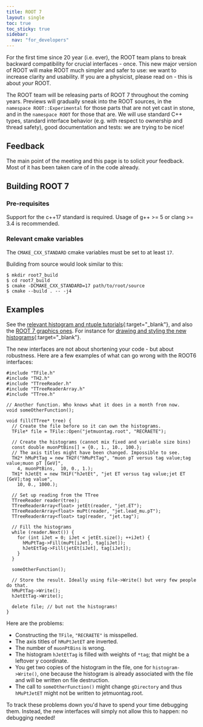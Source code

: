```yaml
---
title: ROOT 7
layout: single
toc: true
toc_sticky: true
sidebar:
  nav: "for_developers"
---
```


For the first time since 20 year (i.e. ever), the ROOT team plans to break backward compatibility for crucial interfaces - once.
This new major version of ROOT will make ROOT much simpler and safer to use: we want to increase clarity and usability.
If you are a physicist, please read on - this is about *your* ROOT.


The ROOT team will be releasing parts of ROOT 7 throughout the coming years.
Previews will gradually sneak into the ROOT sources, in the `namespace ROOT::Experimental` for those parts that are not yet cast in stone, and in the `namespace ROOT` for those that are.
We will use standard C++ types, standard interface behavior (e.g. with respect to ownership and thread safety), good documentation and tests: we are trying to be nice!

## Feedback

The main point of the meeting and this page is to solicit *your* feedback. Most of it has been taken care of in the code already.

## Building ROOT 7
### Pre-requisites
Support for the c++17 standard is required. Usage of g++ >= 5 or clang >= 3.4 is recommended.
### Relevant cmake variables
The `CMAKE_CXX_STANDARD` cmake variables must be set to at least `17`.

Building from source would look similar to this:

    $ mkdir root7_build
    $ cd root7_build
    $ cmake -DCMAKE_CXX_STANDARD=17 path/to/root/source
    $ cmake --build . -- -j4


## Examples

See the [relevant histogram and ntuple tutorials](https://github.com/root-project/root/tree/master/tutorials/v7){:target="_blank"},
and also the [ROOT 7 graphics ones](https://github.com/root-project/root/tree/master/tutorials/rcanvas).
For instance for [drawing and styling the new histograms](https://github.com/root-project/root/blob/master/tutorials/rcanvas/rh1.cxx){:target="_blank"}.

The new interfaces are not about shortening your code - but about robustness. Here are a few examples of what can go wrong with the ROOT6 interfaces:

```
#include "TFile.h"
#include "TH2.h"
#include "TTreeReader.h"
#include "TTreeReaderArray.h"
#include "TTree.h"

// Another function. Who knows what it does in a month from now.
void someOtherFunction();

void fill(TTree* tree) {
  // Create the file before so it can own the histograms.
  TFile* file = TFile::Open("jetmuontag.root", "RECRAETE");

  // Create the histograms (cannot mix fixed and variable size bins)
  const double muonPtBins[] = {0., 1., 10., 100.};
  // The axis titles might have been changed. Impossible to see.
  TH2* hMuPtTag = new TH2F("hMuPtTag", "muon pT versus tag value;tag value;muon pT [GeV]",
    4, muonPtBins,  10, 0., 1.);
  TH1* hJetEt = new TH1F("hJetEt", "jet ET versus tag value;jet ET [GeV];tag value",
    10, 0., 1000.);

  // Set up reading from the TTree
  TTreeReader reader(tree);
  TTreeReaderArray<float> jetEt(reader, "jet.ET");
  TTreeReaderArray<float> muPt(reader, "jet.lead_mu.pT");
  TTreeReaderArray<float> tag(reader, "jet.tag");

  // Fill the histograms
  while (reader.Next()) {
    for (int iJet = 0; iJet < jetEt.size(); ++iJet) {
      hMuPtTag->Fill(muPt[iJet], tag[iJet]);
      hJetEtTag->Fill(jetEt[iJet], tag[iJet]);
    }
  }

  someOtherFunction();

  // Store the result. Ideally using file->Write() but very few people do that.
  hMuPtTag->Write();
  hJetEtTag->Write();

  delete file; // but not the histograms!
}
```

Here are the problems:

  * Constructing the `TFile`, `"RECRAETE"` is misspelled.
  * The axis titles of `hMuPtJetET` are inverted.
  * The number of `muonPtBins` is wrong.
  * The histogram `hJetEtTag` is filled with weights of `*tag`; that might be a leftover y coordinate.
  * You get two copies of the histogram in the file, one for `histogram->Write()`, one because the histogram is already associated with the file and will be written on file destruction.
  * The call to `someOtherFunction()` might change `gDirectory` and thus `hMuPtJetET` might not be written to jetmuontag.root.

To track these problems down you'd have to spend your time debugging them. Instead, the new interfaces will simply not allow this to happen: no debugging needed!